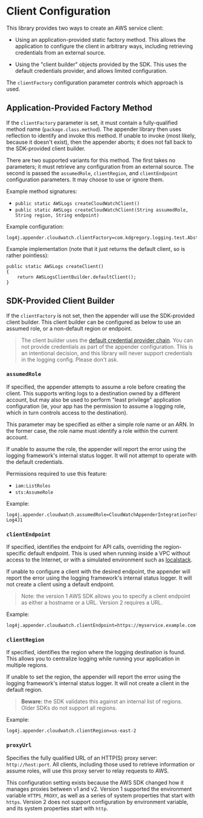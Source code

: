 # Client Configuration

This library provides two ways to create an AWS service client:

* Using an application-provided static factory method. This allows the application
  to configure the client in arbitrary ways, including retrieving credentials from
  an external source.

* Using the "client builder" objects provided by the SDK. This uses the default
  credentials provider, and allows limited configuration.

The `clientFactory` configuration parameter controls which approach is used.


## Application-Provided Factory Method

If the `clientFactory` parameter is set, it must contain a fully-qualified method name
(`package.class.method`). The appender library then uses reflection to identify and
invoke this method. If unable to invoke (most likely, because it doesn't exist), then
the appender aborts; it does not fall back to the SDK-provided client builder.

There are two supported variants for this method. The first takes no parameters; it
must retrieve any configuration from an external source. The second is passed the
`assumedRole`, `clientRegion`, and `clientEndpoint` configuration parameters. It may
choose to use or ignore them.

Example method signatures:

* `public static AWSLogs createCloudWatchClient()`
* `public static AWSLogs createCloudWatchClient(String assumedRole, String region, String endpoint)`

Example configuration:

```
log4j.appender.cloudwatch.clientFactory=com.kdgregory.logging.test.AbstractCloudWatchAppenderIntegrationTest.createClient
```

Example implementation (note that it just returns the default client, so is rather pointless):

```
public static AWSLogs createClient()
{
    return AWSLogsClientBuilder.defaultClient();
}
```


## SDK-Provided Client Builder

If the `clientFactory` is not set, then the appender will use the SDK-provided client builder.
This client builder can be configured as below to use an assumed role, or a non-default region
or endpoint.

> The client builder uses the [default credential provider chain](https://docs.aws.amazon.com/sdk-for-java/v1/developer-guide/credentials.html).
You can not provide credentials as part of the appender configuration. This is an intentional
decision, and this library will never support credentials in the logging config. Please don't
ask.


### `assumedRole`

If specified, the appender attempts to assume a role before creating the client.
This supports writing logs to a destination owned by a different account, but may
also be used to perform "least privilege" application configuration (ie, your app
has the permission to assume a logging role, which in turn controls access to the
destination).

This parameter may be specified as either a simple role name or an ARN. In the former
case, the role name must identify a role within the current account.

If unable to assume the role, the appender will report the error using the logging
framework's internal status logger. It will not attempt to operate with the default
credentials.

Permissions required to use this feature:

* `iam:ListRoles`
* `sts:AssumeRole`

Example:

```
log4j.appender.cloudwatch.assumedRole=CloudWatchAppenderIntegrationTest-Log4J1
```


### `clientEndpoint`

If specified, identifies the endpoint for API calls, overriding the region-specific
default endpoint. This is used when running inside a VPC without access to the Internet,
or with a simulated environment such as [localstack](https://github.com/localstack/localstack).

If unable to configure a client with the desired endpoint, the appender will report the
error using the logging framework's internal status logger. It will not create a client
using a default endpoint.

> Note: the version 1 AWS SDK allows you to specify a client endpoint as either a hostname
  or a URL. Version 2 requires a URL.

Example:

```
log4j.appender.cloudwatch.clientEndpoint=https://myservice.example.com
```


### `clientRegion`

If specified, identifies the region where the logging destination is found. This allows
you to centralize logging while running your application in multiple regions.

If unable to set the region, the appender will report the error using the logging
framework's internal status logger. It will not create a client in the default
region.

> **Beware:** the SDK validates this against an internal list of regions. Older SDKs
  do not support all regions.

Example:

```
log4j.appender.cloudwatch.clientRegion=us-east-2
```


### `proxyUrl`

Specifies the fully qualified URL of an HTTP(S) proxy server: `http://host:port`.
All clients, including those used to retrieve information or assume roles, will
use this proxy server to relay requests to AWS.

This configuration setting exists because the AWS SDK changed how it manages
proxies between v1 and v2. Version 1 supported the environment variable `HTTPS_PROXY`,
as well as a series of system properties that start with `https`. Version 2
does not support configuration by environment variable, and its system properties
start with `http`.

